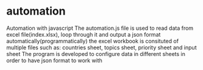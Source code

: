 # automation
Automation with javascript
The automation.js file is used to read data from excel file(index.xlsx), loop through it and output a json format automatically(programmatically)
the excel workbook is consituted of multiple files such as: countries sheet, topics sheet, priority sheet and input sheet
The program is developed to configure data in different sheets in order to have json format to work with



